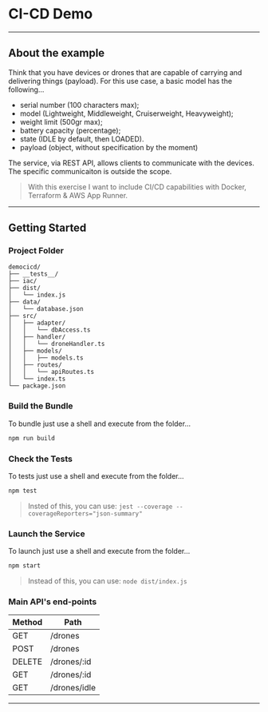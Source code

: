 # CI-CD Demo

---

## About the example

Think that you have devices or drones that are capable of carrying and delivering things (payload). For this use case, a basic model has the following...

- serial number (100 characters max);
- model (Lightweight, Middleweight, Cruiserweight, Heavyweight);
- weight limit (500gr max);
- battery capacity (percentage);
- state (IDLE by default, then LOADED).
- payload (object, without specification by the moment)

The service, via REST API, allows clients to communicate with the devices. The specific communicaiton is outside the scope. 

> With this exercise I want to include CI/CD capabilities with Docker, Terraform & AWS App Runner. 

---

## Getting Started

### Project Folder

```
democicd/
├── __tests__/
├── iac/
├── dist/
│   └── index.js
├── data/
│   └── database.json
├── src/
│   ├── adapter/
│   │   └── dbAccess.ts
│   ├── handler/
│   │   └── droneHandler.ts
│   ├── models/
│   │   ├── models.ts
│   ├── routes/
│   │   └── apiRoutes.ts
│   └── index.ts
└── package.json
```

### Build the Bundle

To bundle just use a shell and execute from the folder...

```bash
npm run build
```

### Check the Tests

To tests just use a shell and execute from the folder...

```bash
npm test
```

> Insted of this, you can use: `jest --coverage --coverageReporters="json-summary"`

### Launch the Service

To launch just use a shell and execute from the folder...

```bash
npm start
```

> Instead of this, you can use: `node dist/index.js`

### Main API's end-points

Method | Path
------ | --
GET    | /drones
POST   | /drones
DELETE | /drones/:id
GET    | /drones/:id
GET    | /drones/idle

---
